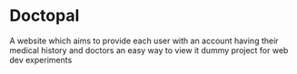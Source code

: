 # Doctopal
A website which aims to provide each user with an account having their medical history and doctors an easy way to view it
dummy project for web dev experiments
